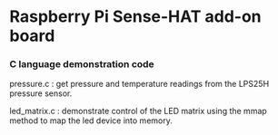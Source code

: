 # Raspberry Pi Sense-HAT add-on board

### C language demonstration code

pressure.c  : get pressure and temperature readings from the LPS25H pressure sensor.

led_matrix.c  : demonstrate control of the LED matrix using the mmap method to map the led device into memory.
